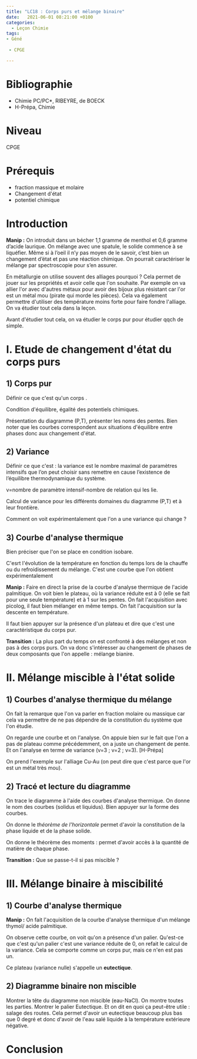 ```yaml
---
title: "LC18 : Corps purs et mélange binaire"
date:   2021-06-01 08:21:00 +0100
categories:
  - Leçon Chimie
tags:
- Géné
 
 - CPGE

---
```

# Bibliographie

* Chimie PC/PC*, RIBEYRE, de BOECK
* H-Prépa, Chimie

# Niveau 
CPGE

# Prérequis
* fraction massique et molaire
* Changement d'état
* potentiel chimique


# Introduction

**Manip :** On introduit dans un bécher 1,1 gramme de menthol et 0,6 gramme d’acide
laurique. On mélange avec une spatule, le solide commence à se liquéfier. Même si à l’oeil
il n’y pas moyen de le savoir, c’est bien un changement d’état et pas une réaction chimique.
On pourrait caractériser le mélange par spectroscopie pour s’en assurer.

En métallurgie on utilise souvent des alliages pourquoi ? Cela permet de jouer sur les propriétés et avoir celle que l'on souhaite. Par exemple on va allier l'or avec d'autres métaux pour avoir des bijoux plus résistant car l'or est un métal mou (pirate qui morde les pièces). Cela va également permettre d'utiliser des température moins forte pour faire fondre l'alliage. On va étudier tout cela dans la leçon.

Avant d'étudier tout cela, on va étudier le corps pur pour étudier qqch de simple.

# I. Etude de changement d'état du corps purs
## 1) Corps pur
Définir ce que c'est qu'un corps .

Condition d'équilibre, égalité des potentiels chimiques. 

Présentation du diagramme (P,T), présenter les noms des pentes. Bien noter que les courbes correspondent aux situations d'équilibre entre phases donc aux changement d'état.

## 2) Variance
Définir ce que c'est : la variance est le nombre maximal de paramètres intensifs que l’on peut choisir
sans remettre en cause l’existence de l’équilibre thermodynamique du système. 

v=nombre de paramètre intensif-nombre de relation qui les lie.

Calcul de variance pour les différents domaines du diagramme (P,T) et à leur frontière.

Comment on voit expérimentalement que l'on a une variance qui change ?

## 3) Courbe d'analyse thermique

Bien préciser que l'on se place en condition isobare.

C'esrt l'évolution de la température en fonction du temps lors de la chauffe ou du refroidissement du mélange. C'est une courbe que l'on obtient expérimentalement

**Manip :** Faire en direct la prise de la courbe d'analyse thermique de l'acide palmitique. On voit bien le plateau, où la variance réduite est à 0 (elle se fait pour une seule température) et à 1 sur les pentes. On fait l'acquisition avec picolog, il faut bien mélanger en même temps. On fait l'acquisition sur la descente en température.

Il faut bien appuyer sur la présence d'un plateau et dire que c'est une caractéristique du corps pur.


**Transition :** La plus part du temps on est confronté à des mélanges et non pas à des corps purs. On va donc s'intéresser au changement de phases de deux composants que l'on appelle : mélange bianire.

# II. Mélange miscible à l'état solide
## 1) Courbes d'analyse thermique du mélange
On fait la remarque que l'on va parler en fraction molaire ou massique car cela va permettre de ne pas dépendre de la constitution du système que l'on étudie.

On regarde une courbe et on l'analyse. On appuie bien sur le fait que l'on a pas de plateau comme précédemment, on a juste un changement de pente. Et on l'analyse en terme de variance (v=3 ; v=2 ; v=3). [H-Prépa]

On prend l'exemple sur l'alliage Cu-Au (on peut dire que c'est parce que l'or est un métal très mou).

## 2) Tracé et lecture du diagramme

On trace le diagramme à l'aide des courbes d'analyse thermique. On donne le nom des courbes (solidus et liquidus). 
Bien appuyer sur la forme des courbes.

On donne le *théorème de l'horizontale* permet d'avoir la constitution de la phase liquide et de la phase solide.

On donne le théorème des moments : permet d'avoir accès à la quantité de matière de chaque phase.

**Transition :** Que se passe-t-il si pas miscible ? 

# III. Mélange binaire à miscibilité 
## 1) Courbe d'analyse thermique 
**Manip :** On fait l'acquisition de la courbe d'analyse thermique d'un mélange thymol/ acide palmitique. 

On observe cette courbe, on voit qu'on a présence d'un palier. Qu'est-ce que c'est qu'un palier c'est une variance réduite de 0, on refait le calcul de la variance. Cela se comporte comme un corps pur, mais ce n'en est pas un.

Ce plateau (variance nulle) s'appelle un **eutectique**.

## 2) Diagramme binaire non miscible

Montrer la tête du diagramme non miscible (eau-NaCl). On montre toutes les parties. Montrer le palier Eutectique.
Et on dit en quoi ça peut-être utile : salage des routes. Cela permet d'avoir un eutectique beaucoup plus bas que 0 degré et donc d'avoir de l'eau salé liquide à la température extérieure négative.

# Conclusion
